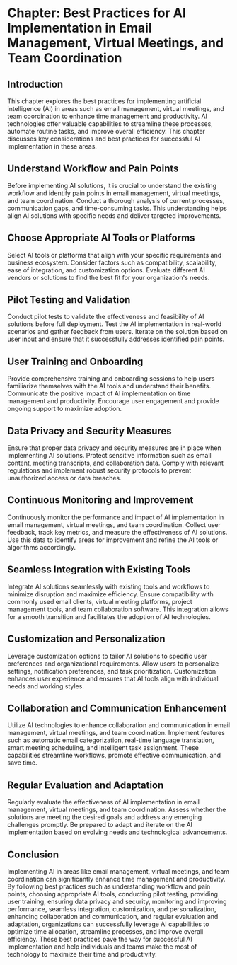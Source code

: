 Chapter: Best Practices for AI Implementation in Email Management, Virtual Meetings, and Team Coordination
==========================================================================================================

Introduction
------------

This chapter explores the best practices for implementing artificial intelligence (AI) in areas such as email management, virtual meetings, and team coordination to enhance time management and productivity. AI technologies offer valuable capabilities to streamline these processes, automate routine tasks, and improve overall efficiency. This chapter discusses key considerations and best practices for successful AI implementation in these areas.

Understand Workflow and Pain Points
-----------------------------------

Before implementing AI solutions, it is crucial to understand the existing workflow and identify pain points in email management, virtual meetings, and team coordination. Conduct a thorough analysis of current processes, communication gaps, and time-consuming tasks. This understanding helps align AI solutions with specific needs and deliver targeted improvements.

Choose Appropriate AI Tools or Platforms
----------------------------------------

Select AI tools or platforms that align with your specific requirements and business ecosystem. Consider factors such as compatibility, scalability, ease of integration, and customization options. Evaluate different AI vendors or solutions to find the best fit for your organization's needs.

Pilot Testing and Validation
----------------------------

Conduct pilot tests to validate the effectiveness and feasibility of AI solutions before full deployment. Test the AI implementation in real-world scenarios and gather feedback from users. Iterate on the solution based on user input and ensure that it successfully addresses identified pain points.

User Training and Onboarding
----------------------------

Provide comprehensive training and onboarding sessions to help users familiarize themselves with the AI tools and understand their benefits. Communicate the positive impact of AI implementation on time management and productivity. Encourage user engagement and provide ongoing support to maximize adoption.

Data Privacy and Security Measures
----------------------------------

Ensure that proper data privacy and security measures are in place when implementing AI solutions. Protect sensitive information such as email content, meeting transcripts, and collaboration data. Comply with relevant regulations and implement robust security protocols to prevent unauthorized access or data breaches.

Continuous Monitoring and Improvement
-------------------------------------

Continuously monitor the performance and impact of AI implementation in email management, virtual meetings, and team coordination. Collect user feedback, track key metrics, and measure the effectiveness of AI solutions. Use this data to identify areas for improvement and refine the AI tools or algorithms accordingly.

Seamless Integration with Existing Tools
----------------------------------------

Integrate AI solutions seamlessly with existing tools and workflows to minimize disruption and maximize efficiency. Ensure compatibility with commonly used email clients, virtual meeting platforms, project management tools, and team collaboration software. This integration allows for a smooth transition and facilitates the adoption of AI technologies.

Customization and Personalization
---------------------------------

Leverage customization options to tailor AI solutions to specific user preferences and organizational requirements. Allow users to personalize settings, notification preferences, and task prioritization. Customization enhances user experience and ensures that AI tools align with individual needs and working styles.

Collaboration and Communication Enhancement
-------------------------------------------

Utilize AI technologies to enhance collaboration and communication in email management, virtual meetings, and team coordination. Implement features such as automatic email categorization, real-time language translation, smart meeting scheduling, and intelligent task assignment. These capabilities streamline workflows, promote effective communication, and save time.

Regular Evaluation and Adaptation
---------------------------------

Regularly evaluate the effectiveness of AI implementation in email management, virtual meetings, and team coordination. Assess whether the solutions are meeting the desired goals and address any emerging challenges promptly. Be prepared to adapt and iterate on the AI implementation based on evolving needs and technological advancements.

Conclusion
----------

Implementing AI in areas like email management, virtual meetings, and team coordination can significantly enhance time management and productivity. By following best practices such as understanding workflow and pain points, choosing appropriate AI tools, conducting pilot testing, providing user training, ensuring data privacy and security, monitoring and improving performance, seamless integration, customization, and personalization, enhancing collaboration and communication, and regular evaluation and adaptation, organizations can successfully leverage AI capabilities to optimize time allocation, streamline processes, and improve overall efficiency. These best practices pave the way for successful AI implementation and help individuals and teams make the most of technology to maximize their time and productivity.
